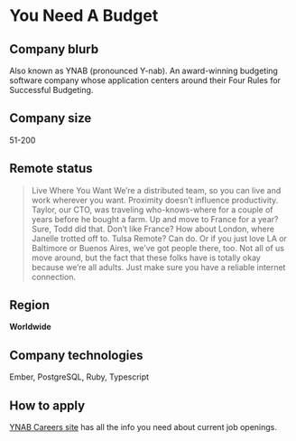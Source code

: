# You Need A Budget

## Company blurb

Also known as YNAB (pronounced Y-nab). An award-winning budgeting software company whose application centers around their Four Rules for Successful Budgeting.

## Company size

51-200

## Remote status

> Live Where You Want
> We’re a distributed team, so you can live and work wherever you want. Proximity doesn’t influence productivity. Taylor, our CTO, was traveling who-knows-where for a couple of years before he bought a farm. Up and move to France for a year? Sure, Todd did that. Don’t like France? How about London, where Janelle trotted off to. Tulsa Remote? Can do. Or if you just love LA or Baltimore or Buenos Aires, we’ve got people there, too. Not all of us move around, but the fact that these folks have is totally okay because we’re all adults. Just make sure you have a reliable internet connection.

## Region

**Worldwide**

## Company technologies

Ember, PostgreSQL, Ruby, Typescript

## How to apply

[YNAB Careers site](https://www.youneedabudget.com/careers/) has all the info you need about current job openings.
